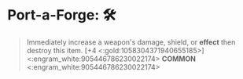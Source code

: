 # **Port-a-Forge**: 🛠️ 
> Immediately increase a weapon's damage, shield, or __effect__ then destroy this item. [+4 <:gold:1058304371940655185>]
<:engram_white:905446786230022174> __COMMON__ <:engram_white:905446786230022174>
